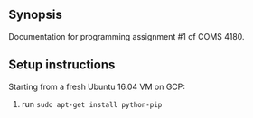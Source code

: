 ## Synopsis

Documentation for programming assignment #1 of COMS 4180.

## Setup instructions

Starting from a fresh Ubuntu 16.04 VM on GCP:

1. run ```sudo apt-get install python-pip```